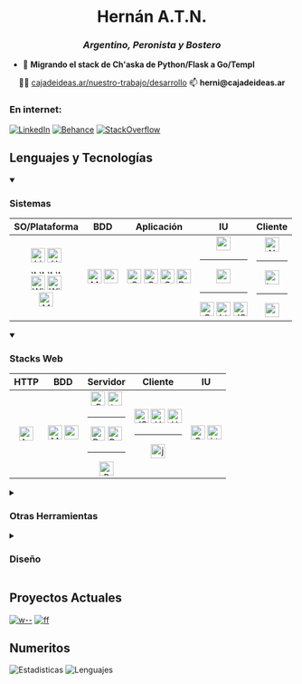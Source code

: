 <h1 align='center'>
  Hernán A.T.N.
</h1>
<h3 align="center"><i>Argentino, Peronista y Bostero</i></h3>

- 🌱 **Migrando el stack de Ch'aska de Python/Flask a Go/Templ**
<div align=center>
 👨‍💻 <a href=cajadeideas.ar/nuestro-trabajo/desarrollo>cajadeideas.ar/nuestro-trabajo/desarrollo</a>  📫 <b>herni@cajadeideas.ar</b></div>

### En internet:
[![LinkedIn](https://img.shields.io/badge/%2Fhernanatn-0077B5?style=for-the-badge&logo=linkedin&logoColor=white)](https://www.linkedin.com/in/hernanatn/)
[![Behance](https://img.shields.io/badge/%2Fherni0714-0054F7?style=for-the-badge&logo=behance&logoColor=white)](https://www.behance.net/herni0714)
[![StackOverflow](https://img.shields.io/stackexchange/stackoverflow/r/22049099?color=orange&&label=/hernanatn&logo=stackoverflow&style=for-the-badge)](https://stackoverflow.com/users/22049099/hernanatn)





## Lenguajes y Tecnologías



<details open>
<summary><h3>Sistemas</h3></summary>


|        SO/Plataforma       |    BDD   |    Aplicación   |     IU     | Cliente       |
|:---------------:|:--------:|:-------------:|:------------------:|:---------------:|
| <img src="https://img.shields.io/badge/Linux-FCC624?style=for-the-badge&logo=linux&logoColor=202020" alt="Linux" height="25px"/> <img src="https://img.shields.io/badge/Ubuntu-E95420?style=for-the-badge&logo=Ubuntu&logoColor=white" alt="Ubuntu" height="25px"/>    <div><img src="https://img.shields.io/badge/-f25529?style=for-the-badge" alt="win1" height="10px" width="10px"/>  <img src="https://img.shields.io/badge/-83bc08?style=for-the-badge" alt="win1" height="10px" width="10px"/> <img src="https://img.shields.io/badge/-00a6e8?style=for-the-badge" alt="win1" height="10px" width="10px"/>  <img src="https://img.shields.io/badge/-ffbb09?style=for-the-badge" alt="win1" height="10px" width="10px"/> </div><img src="https://img.shields.io/badge/WIN_7-08b6f1?style=for-the-badge&logo=&logoColor=white" alt="Win7" height="25px"/> <img src="https://img.shields.io/badge/WIN_10%2F11-087ddd?style=for-the-badge&logo=&logoColor=white" alt="Win11" height="25px"/></div>  <br><img src="https://img.shields.io/badge/Android-3DDC84?style=for-the-badge&logo=android&logoColor=white" alt="MySql" height="25px"/> |  <img src="https://img.shields.io/badge/MySQL-e44d26?style=for-the-badge&logo=mysql&labelColor=e44d26&logoColor=FFF" alt="MySql" height="25px"/>    <img src="https://img.shields.io/badge/postgresql-4169e1?style=for-the-badge&logo=postgresql&logoColor=white" alt="postgres" height="25px"/> | <img src="https://img.shields.io/badge/C%2B%2B-00599C?style=for-the-badge&logo=c%2B%2B&logoColor=white" alt="C++" height="25px"/> <img src="https://img.shields.io/badge/C-00599C?style=for-the-badge&logo=c&logoColor=white" alt="C" height="25px"/> <img src="https://img.shields.io/badge/Go-00ADD8?style=for-the-badge&logo=go&logoColor=white" alt="Go" height="25px"/> <img src="https://img.shields.io/badge/Py-FFD43B?style=for-the-badge&logo=python&logoColor=blue" alt="Python" height="25px"/> | <img src="https://img.shields.io/badge/RAYLIB-202020?style=for-the-badge" alt="raylib" height="25px"/><hr><img src="https://img.shields.io/badge/aplicacion.go-202020?style=for-the-badge" alt="aplicacion" height="25px"/> <hr><img src="https://img.shields.io/badge/-1572B6?style=for-the-badge&logo=css3&logoColor=white" alt="CSS" height="25px"/>  <img src="https://img.shields.io/badge/-E34F26?style=for-the-badge&logo=html5&logoColor=white" alt="html" height="25px"/> <img src="https://img.shields.io/badge/TS-202020?style=for-the-badge&logo=typescript&logoColor=F7DF1" alt="JS" height="25px"/>  | <img src="https://img.shields.io/badge/NATIVO-2070a3?style=for-the-badge" alt="Nativo" height="25px"/><hr><img src="https://img.shields.io/badge/TERMINAL-202020?style=for-the-badge" alt="terminal" height="25px"/><hr><img src="https://img.shields.io/badge/WebView-202020?style=for-the-badge" alt="webview" height="25px"/> |         


</details>



<details open>
<summary><h3>Stacks Web</h3></summary>
  
|  HTTP |      BDD      |         Servidor        |       Cliente       |          IU         |
:-----:|:-------------:|:-----------------------:|:-------------------:|:-------------------:|
|    <img src="https://img.shields.io/badge/Apache-D22128?style=for-the-badge&logo=Apache&logoColor=white" alt="Apache" height="25px"/>   | <img src="https://img.shields.io/badge/MySQL-e44d26?style=for-the-badge&logo=mysql&labelColor=e44d26&logoColor=FFF" alt="MySql" height="25px"/>    <img src="https://img.shields.io/badge/postgresql-4169e1?style=for-the-badge&logo=postgresql&logoColor=white" alt="postgres" height="25px"/> |   <img src="https://img.shields.io/badge/Go-00ADD8?style=for-the-badge&logo=go&logoColor=white" alt="Go" height="25px"/>    <img src="https://img.shields.io/badge/TEMPL-dbbd30?style=for-the-badge&logo=htmx&logoColor=151515" alt="templ" height="25px"/> <hr><img src="https://img.shields.io/badge/Py-FFD43B?style=for-the-badge&logo=python&logoColor=blue" alt="Python" height="25px"/> <img src="https://img.shields.io/badge/Flask-202020?style=for-the-badge&logo=flask&logoColor=white" alt="Python" height="25px"/> <hr> <img src="https://img.shields.io/badge/PHP-777BB4?style=for-the-badge&logo=php&logoColor=white" alt="PHP" height="25px"/> <br> | <img src="https://img.shields.io/badge/js-202020?style=for-the-badge&logo=javascript&logoColor=F7DF1" alt="JS" height="25px"/>  <img src="https://img.shields.io/badge/%2F%2F%2Fhs-3566a4?style=for-the-badge" alt="HS" height="25px"/> <img src="https://img.shields.io/badge/%3C/%3E%20htmx-3D72D7?style=for-the-badge&logo=mysl&logoColor=white" alt="HTMX" height="25px"/> <hr> <img src="https://img.shields.io/badge/jQuery-0769AD?style=for-the-badge&logo=jquery&logoColor=white" alt="jQuery" height="25px"/> |<img src="https://img.shields.io/badge/CSS3-1572B6?style=for-the-badge&logo=css3&logoColor=white" alt="CSS" height="25px"/>  <img src="https://img.shields.io/badge/HTML5-E34F26?style=for-the-badge&logo=html5&logoColor=white" alt="html" height="25px"/> |
                                           
</details>


<details>
<summary><h3>Otras Herramientas</h3></summary>
  
<img src="https://img.shields.io/badge/GIT-E44C30?style=for-the-badge&logo=git&logoColor=white" alt="CSS" height="25px"/>  <img src="https://img.shields.io/badge/Bash-4EAA25?style=for-the-badge&logo=GNU%20Bash&logoColor=white" alt="bash" height="25px"/> <img src="https://img.shields.io/badge/powershell-5391FE?style=for-the-badge&logo=powershell&logoColor=white" alt="powrshell" height="25px"/> <img src="https://img.shields.io/badge/Node%20js-339933?style=for-the-badge&logo=nodedotjs&logoColor=white" alt="nodejs" height="25px"/> <img src="https://img.shields.io/badge/Google_Cloud-4285F4?style=for-the-badge&logo=google-cloud&logoColor=white" alt="gcs" height="25px"/> <img src="https://img.shields.io/badge/GitHub_Actions-2088FF?style=for-the-badge&logo=github-actions&logoColor=white" alt="githubactions" height="25px"/> <img src="https://img.shields.io/badge/VB%2FA-5C2D91?style=for-the-badge&logo=visual%20studio&logoColor=white" alt="vba" height="25px"/> <img src="https://img.shields.io/badge/GAS-4285F4?style=for-the-badge&logo=google-cloud&logoColor=white" alt="gas" height="25px"/> <img src="https://img.shields.io/badge/Selenium-43B02A?style=for-the-badge&logo=Selenium&logoColor=white" alt="selenium" height="25px"/> <img src="https://img.shields.io/badge/Laravel-FF2D20?style=for-the-badge&logo=laravel&logoColor=white" alt="laravel" height="25px"/> <img src="https://img.shields.io/badge/PowerBI-F2C811?style=for-the-badge&logo=Power%20BI&logoColor=white" alt="powerbi" height="25px"/> <img src="https://img.shields.io/badge/Django-092E20?style=for-the-badge&logo=django&logoColor=green" alt="django" height="25px"/> <img src="https://img.shields.io/badge/Pandas-2C2D72?style=for-the-badge&logo=pandas&logoColor=white" alt="django" height="25px"/> <img src="https://img.shields.io/badge/Numpy-777BB4?style=for-the-badge&logo=numpy&logoColor=white" alt="django" height="25px"/>

</details>

<details>
<summary><h3>Diseño</h3></summary>
  
<img src="https://img.shields.io/badge/AXD-470137?style=for-the-badge&logo=Adobe%20XD&logoColor=#FF61F6" alt="axd" height="25px"/> <img src="https://img.shields.io/badge/Figma-F24E1E?style=for-the-badge&logo=figma&logoColor=white" alt="figma" height="25px"/>

<img src="https://img.shields.io/badge/Adobe%20Photoshop-31A8FF?style=for-the-badge&logo=Adobe%20Photoshop&logoColor=black" alt="photoshop" height="25px"/> <img src="https://img.shields.io/badge/Adobe%20Illustrator-FF9A00?style=for-the-badge&logo=adobe%20illustrator&logoColor=white" alt="illustrator" height="25px"/>

<img src="https://img.shields.io/badge/Adobe%20after%20affects-CF96FD?style=for-the-badge&logo=Adobe%20after%20effects&logoColor=393665" alt="aftereffetcs" height="25px"/> <img src="https://img.shields.io/badge/Adobe%20Premiere%20Pro-9999FF?style=for-the-badge&logo=Adobe%20Premiere%20Pro&logoColor=white" alt="premierepro" height="25px"/>

</details>

## Proyectos Actuales

[![w--](https://github-readme-stats.vercel.app/api/pin/?username=hernanatn&repo=errores--&theme=dark)](https://github.com/hernanatn/errores--)
[![ff](https://github-readme-stats.vercel.app/api/pin/?username=hernanatn&repo=aplicacion.go&theme=dark)](https://github.com/hernanatn/aplicacion.go)



## Numeritos
![Estadisticas](https://github-readme-stats.vercel.app/api?username=hernanatn&locale=es&theme=dark&hide_rank=true&show_icons=true&hide=issues,contribs)
![Lenguajes](https://github-readme-stats.vercel.app/api/top-langs/?username=hernanatn&layout=compact&theme=dark&locale=es&size_weight=0.725&count_weight=0.275&langs_count=10&exclude_repo=asociacionexalumnoscnba_com_ar,python.io,segurosclasicos_com_ar,bcpseguros_com_ar)





